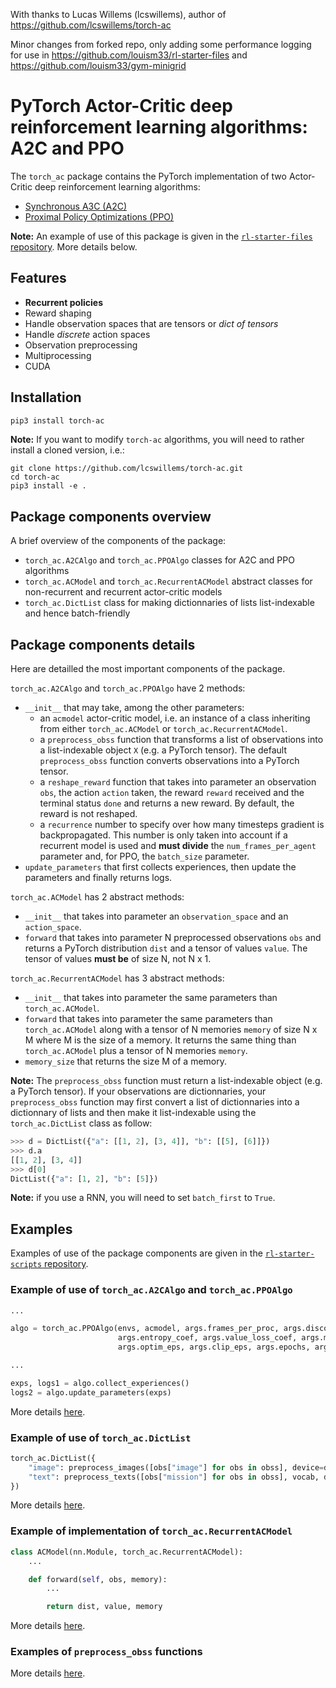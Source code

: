 With thanks to Lucas Willems (lcswillems), author of https://github.com/lcswillems/torch-ac

Minor changes from forked repo, only adding some performance logging for use in https://github.com/louism33/rl-starter-files and https://github.com/louism33/gym-minigrid




# PyTorch Actor-Critic deep reinforcement learning algorithms: A2C and PPO

The `torch_ac` package contains the PyTorch implementation of two Actor-Critic deep reinforcement learning algorithms:

- [Synchronous A3C (A2C)](https://arxiv.org/pdf/1602.01783.pdf)
- [Proximal Policy Optimizations (PPO)](https://arxiv.org/pdf/1707.06347.pdf)

**Note:** An example of use of this package is given in the [`rl-starter-files` repository](https://github.com/lcswillems/rl-starter-files). More details below.

## Features

- **Recurrent policies**
- Reward shaping
- Handle observation spaces that are tensors or _dict of tensors_
- Handle _discrete_ action spaces
- Observation preprocessing
- Multiprocessing
- CUDA

## Installation

```bash
pip3 install torch-ac
```

**Note:** If you want to modify `torch-ac` algorithms, you will need to rather install a cloned version, i.e.:
```
git clone https://github.com/lcswillems/torch-ac.git
cd torch-ac
pip3 install -e .
```

## Package components overview

A brief overview of the components of the package:

- `torch_ac.A2CAlgo` and `torch_ac.PPOAlgo` classes for A2C and PPO algorithms
- `torch_ac.ACModel` and `torch_ac.RecurrentACModel` abstract classes for non-recurrent and recurrent actor-critic models
- `torch_ac.DictList` class for making dictionnaries of lists list-indexable and hence batch-friendly

## Package components details

Here are detailled the most important components of the package.

`torch_ac.A2CAlgo` and `torch_ac.PPOAlgo` have 2 methods:
- `__init__` that may take, among the other parameters:
    - an `acmodel` actor-critic model, i.e. an instance of a class inheriting from either `torch_ac.ACModel` or `torch_ac.RecurrentACModel`.
    - a `preprocess_obss` function that transforms a list of observations into a list-indexable object `X` (e.g. a PyTorch tensor). The default `preprocess_obss` function converts observations into a PyTorch tensor.
    - a `reshape_reward` function that takes into parameter an observation `obs`, the action `action` taken, the reward `reward` received and the terminal status `done` and returns a new reward. By default, the reward is not reshaped.
    - a `recurrence` number to specify over how many timesteps gradient is backpropagated. This number is only taken into account if a recurrent model is used and **must divide** the `num_frames_per_agent` parameter and, for PPO, the `batch_size` parameter.
- `update_parameters` that first collects experiences, then update the parameters and finally returns logs.

`torch_ac.ACModel` has 2 abstract methods:
- `__init__` that takes into parameter an `observation_space` and an `action_space`.
- `forward` that takes into parameter N preprocessed observations `obs` and returns a PyTorch distribution `dist` and a tensor of values `value`. The tensor of values **must be** of size N, not N x 1.

`torch_ac.RecurrentACModel` has 3 abstract methods:
- `__init__` that takes into parameter the same parameters than `torch_ac.ACModel`.
- `forward` that takes into parameter the same parameters than `torch_ac.ACModel` along with a tensor of N memories `memory` of size N x M where M is the size of a memory. It returns the same thing than `torch_ac.ACModel` plus a tensor of N memories `memory`.
- `memory_size` that returns the size M of a memory.

**Note:** The `preprocess_obss` function must return a list-indexable object (e.g. a PyTorch tensor). If your observations are dictionnaries, your `preprocess_obss` function may first convert a list of dictionnaries into a dictionnary of lists and then make it list-indexable using the `torch_ac.DictList` class as follow:

```python
>>> d = DictList({"a": [[1, 2], [3, 4]], "b": [[5], [6]]})
>>> d.a
[[1, 2], [3, 4]]
>>> d[0]
DictList({"a": [1, 2], "b": [5]})
```

**Note:** if you use a RNN, you will need to set `batch_first` to `True`.

## Examples

Examples of use of the package components are given in the [`rl-starter-scripts` repository](https://github.com/lcswillems/torch-rl).

### Example of use of `torch_ac.A2CAlgo` and `torch_ac.PPOAlgo`

```python
...

algo = torch_ac.PPOAlgo(envs, acmodel, args.frames_per_proc, args.discount, args.lr, args.gae_lambda,
                        args.entropy_coef, args.value_loss_coef, args.max_grad_norm, args.recurrence,
                        args.optim_eps, args.clip_eps, args.epochs, args.batch_size, preprocess_obss)

...

exps, logs1 = algo.collect_experiences()
logs2 = algo.update_parameters(exps)
```

More details [here](https://github.com/lcswillems/rl-starter-files/blob/master/scripts/train.py).

### Example of use of `torch_ac.DictList`

```python
torch_ac.DictList({
    "image": preprocess_images([obs["image"] for obs in obss], device=device),
    "text": preprocess_texts([obs["mission"] for obs in obss], vocab, device=device)
})
```

More details [here](https://github.com/lcswillems/rl-starter-files/blob/master/utils/format.py).

### Example of implementation of `torch_ac.RecurrentACModel`

```python
class ACModel(nn.Module, torch_ac.RecurrentACModel):
    ...

    def forward(self, obs, memory):
        ...

        return dist, value, memory
```

More details [here](https://github.com/lcswillems/rl-starter-files/blob/master/model.py).

### Examples of `preprocess_obss` functions

More details [here](https://github.com/lcswillems/rl-starter-files/blob/master/utils/format.py).

